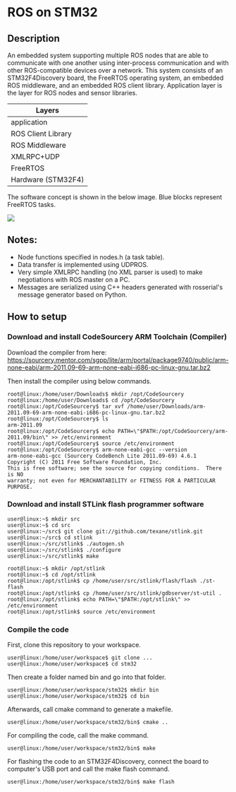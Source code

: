 # ROS on STM32

## Description
An embedded system supporting multiple ROS nodes that are able to communicate with one another using inter-process communication and with other ROS-compatible devices over a network. This system consists of an STM32F4Discovery board, the FreeRTOS operating system, an embedded ROS middleware, and an embedded ROS client library. Application layer is the layer for ROS nodes and sensor libraries.


|           Layers          |
| ---------------------------------| 
|           application           |
|        ROS Client Library       |
|         ROS Middleware          |
|            XMLRPC+UDP           |
|             FreeRTOS            |
|        Hardware (STM32F4)       |


The software concept is shown in the below image. Blue blocks represent FreeRTOS tasks.

![](https://github.com/bosch-ros-pkg/stm32/blob/refactored/ROS.png)

## Notes:
- Node functions specified in nodes.h (a task table).
- Data transfer is implemented using UDPROS.
- Very simple XMLRPC handling (no XML parser is used) to make negotiations with ROS master on a PC.
- Messages are serialized using C++ headers generated with rosserial's message generator based on Python.

## How to setup
### Download and install CodeSourcery ARM Toolchain (Compiler)

Download the compiler from here:
https://sourcery.mentor.com/sgpp/lite/arm/portal/package9740/public/arm-none-eabi/arm-2011.09-69-arm-none-eabi-i686-pc-linux-gnu.tar.bz2

Then install the compiler using below commands.
```
root@linux:/home/user/Downloads$ mkdir /opt/CodeSourcery
root@linux:/home/user/Downloads$ cd /opt/CodeSourcery
root@linux:/opt/CodeSourcery$ tar xvf /home/user/Downloads/arm-2011.09-69-arm-none-eabi-i686-pc-linux-gnu.tar.bz2
root@linux:/opt/CodeSourcery$ ls
arm-2011.09
root@linux:/opt/CodeSourcery$ echo PATH=\"$PATH:/opt/CodeSourcery/arm-2011.09/bin\" >> /etc/environment
root@linux:/opt/CodeSourcery$ source /etc/environment
root@linux:/opt/CodeSourcery$ arm-none-eabi-gcc --version
arm-none-eabi-gcc (Sourcery CodeBench Lite 2011.09-69) 4.6.1
Copyright (C) 2011 Free Software Foundation, Inc.
This is free software; see the source for copying conditions.  There is NO
warranty; not even for MERCHANTABILITY or FITNESS FOR A PARTICULAR PURPOSE.
```

### Download and install STLink flash programmer software
```
user@linux:~$ mkdir src
user@linux:~$ cd src
user@linux:~/src$ git clone git://github.com/texane/stlink.git
user@linux:~/src$ cd stlink
user@linux:~/src/stlink$ ./autogen.sh
user@linux:~/src/stlink$ ./configure
user@linux:~/src/stlink$ make
```

```
root@linux:~$ mkdir /opt/stlink
root@linux:~$ cd /opt/stlink
root@linux:/opt/stlink$ cp /home/user/src/stlink/flash/flash ./st-flash
root@linux:/opt/stlink$ cp /home/user/src/stlink/gdbserver/st-util .
root@linux:/opt/stlink$ echo PATH=\"$PATH:/opt/stlink\" >> /etc/environment
root@linux:/opt/stlink$ source /etc/environment
```

### Compile the code
First, clone this repository to your workspace.
```
user@linux:/home/user/workspace$ git clone ...
user@linux:/home/user/workspace$ cd stm32
```

Then create a folder named bin and go into that folder.
```
user@linux:/home/user/workspace/stm32$ mkdir bin
user@linux:/home/user/workspace/stm32$ cd bin
```

Afterwards, call cmake command to generate a makefile.
```
user@linux:/home/user/workspace/stm32/bin$ cmake ..
```

For compiling the code, call the make command.
```
user@linux:/home/user/workspace/stm32/bin$ make
```

For flashing the code to an STM32F4Discovery, connect the board to computer's USB port and call the make flash command.
```
user@linux:/home/user/workspace/stm32/bin$ make flash
```